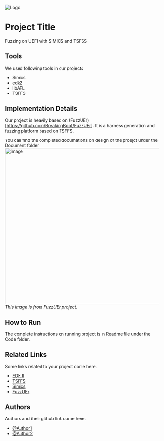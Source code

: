 
![Logo](https://via.placeholder.com/600x150?text=Your+Logo+Here+600x150)


# Project Title

Fuzzing on UEFI with SIMICS and TSFSS

## Tools
We used following tools in our projects
- Simics
- edk2
- libAFL
- TSFFS


## Implementation Details

Our project is heavily based on (FuzzUEr)[https://github.com/BreakingBoot/FuzzUEr]. It is a harness generation and fuzzing platform based on TSFFS.

You can find the completed documations on design of the proejct under the Document folder
<img width="861" height="511" alt="image" src="https://github.com/user-attachments/assets/585952c8-8b06-44fa-addd-a5180073552f" />
_This image is from FuzzUEr project._


## How to Run

The complete instructions on running project is in Readme file under the Code folder.

## Related Links
Some links related to your project come here.
 - [EDK II](https://github.com/tianocore/edk2)
 - [TSFFS](https://github.com/intel/tsffs)
 - [Simics](https://www.intel.com/content/www/us/en/developer/articles/tool/simics-simulator.html)
 - [FuzzUEr](https://www.ndss-symposium.org/ndss-paper/fuzzuer-enabling-fuzzing-of-uefi-interfaces-on-edk-2/)


## Authors
Authors and their github link come here.
- [@Author1](https://github.com/Sharif-University-ESRLab)
- [@Author2](https://github.com/Sharif-University-ESRLab)

